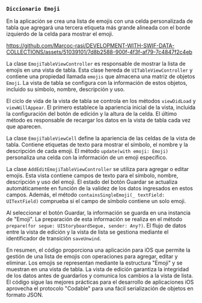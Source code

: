 ### `Diccionario Emoji`

En la aplicación se crea una lista de emojis con una celda personalizada de tabla que agregará una tercera etiqueta más grande alineada con el borde izquierdo de la celda para mostrar el emoji.

https://github.com/Marcoc-rasi/DEVELOPMENT-WITH-SWIF-DATA-COLLECTIONS/assets/51039101/7d8b2588-900f-4f3f-af79-7c4847f2c4eb

La clase `EmojiTableViewController` es responsable de mostrar la lista de emojis en una vista de tabla. Esta clase hereda de `UITableViewController` y contiene una propiedad llamada `emojis` que almacena una matriz de objetos `Emoji`. La vista de tabla se configura con la información de estos objetos, incluido su símbolo, nombre, descripción y uso.

El ciclo de vida de la vista de tabla se controla en los métodos `viewDidLoad` y `viewWillAppear`. El primero establece la apariencia inicial de la vista, incluida la configuración del botón de edición y la altura de la celda. El último método es responsable de recargar los datos en la vista de tabla cada vez que aparecen.

La clase `EmojiTableViewCell` define la apariencia de las celdas de la vista de tabla. Contiene etiquetas de texto para mostrar el símbolo, el nombre y la descripción de cada emoji. El método `update(with emoji: Emoji)` personaliza una celda con la información de un emoji específico.

La clase `AddEditEmojiTableViewController` se utiliza para agregar o editar emojis. Esta vista contiene campos de texto para el símbolo, nombre, descripción y uso del emoji. El estado del botón Guardar se actualiza automáticamente en función de la validez de los datos ingresados en estos campos. Además, el método `containsSingleEmoji(_ textField: UITextField)` comprueba si el campo de símbolo contiene un solo emoji.

Al seleccionar el botón Guardar, la información se guarda en una instancia de "Emoji". La preparación de esta información se realiza en el método `prepare(for segue: UIStoryboardSegue, sender: Any?)`. El flujo de datos entre la vista de edición y la vista de lista se gestiona mediante el identificador de transición `saveUnwind`.

En resumen, el código proporciona una aplicación para iOS que permite la gestión de una lista de emojis con operaciones para agregar, editar y eliminar. Los emojis se representan mediante la estructura "Emoji" y se muestran en una vista de tabla. La vista de edición garantiza la integridad de los datos antes de guardarlos y comunica los cambios a la vista de lista. El código sigue las mejores prácticas para el desarrollo de aplicaciones iOS aprovecha el protocolo "Codable" para una fácil serialización de objetos en formato JSON.

